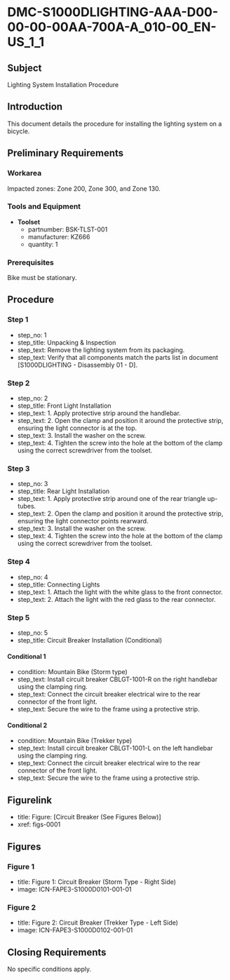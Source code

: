 # DMC-S1000DLIGHTING-AAA-D00-00-00-00AA-700A-A_010-00_EN-US_1_1

## Subject
Lighting System Installation Procedure

## Introduction
This document details the procedure for installing the lighting system on a bicycle.

## Preliminary Requirements

### Workarea
Impacted zones: Zone 200, Zone 300, and Zone 130.

### Tools and Equipment
*   **Toolset**
    *   partnumber: BSK-TLST-001
    *   manufacturer: KZ666
    *   quantity: 1

### Prerequisites
Bike must be stationary.

## Procedure

### Step 1
*   step_no: 1
*   step_title: Unpacking & Inspection
*   step_text: Remove the lighting system from its packaging.
*   step_text: Verify that all components match the parts list in document [S1000DLIGHTING - Disassembly 01 - D].

### Step 2
*   step_no: 2
*   step_title: Front Light Installation
*   step_text: 1. Apply protective strip around the handlebar.
*   step_text: 2. Open the clamp and position it around the protective strip, ensuring the light connector is at the top.
*   step_text: 3. Install the washer on the screw.
*   step_text: 4. Tighten the screw into the hole at the bottom of the clamp using the correct screwdriver from the toolset.

### Step 3
*   step_no: 3
*   step_title: Rear Light Installation
*   step_text: 1. Apply protective strip around one of the rear triangle up-tubes.
*   step_text: 2. Open the clamp and position it around the protective strip, ensuring the light connector points rearward.
*   step_text: 3. Install the washer on the screw.
*   step_text: 4. Tighten the screw into the hole at the bottom of the clamp using the correct screwdriver from the toolset.

### Step 4
*   step_no: 4
*   step_title: Connecting Lights
*   step_text: 1. Attach the light with the white glass to the front connector.
*   step_text: 2. Attach the light with the red glass to the rear connector.

### Step 5
*   step_no: 5
*   step_title: Circuit Breaker Installation (Conditional)

#### Conditional 1
*   condition: Mountain Bike (Storm type)
*   step_text: Install circuit breaker CBLGT-1001-R on the right handlebar using the clamping ring.
*   step_text: Connect the circuit breaker electrical wire to the rear connector of the front light.
*   step_text: Secure the wire to the frame using a protective strip.

#### Conditional 2
*   condition: Mountain Bike (Trekker type)
*   step_text: Install circuit breaker CBLGT-1001-L on the left handlebar using the clamping ring.
*   step_text: Connect the circuit breaker electrical wire to the rear connector of the front light.
*   step_text: Secure the wire to the frame using a protective strip.

## Figurelink
*   title: Figure: [Circuit Breaker (See Figures Below)]
*   xref: figs-0001

## Figures
### Figure 1
*   title: Figure 1: Circuit Breaker (Storm Type - Right Side)
*   image: ICN-FAPE3-S1000D0101-001-01

### Figure 2
*   title: Figure 2: Circuit Breaker (Trekker Type - Left Side)
*   image: ICN-FAPE3-S1000D0102-001-01

## Closing Requirements
No specific conditions apply.